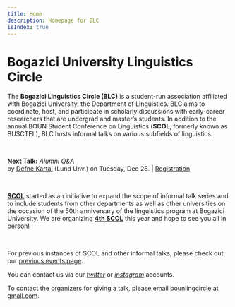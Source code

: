 ```yaml
---
title: Home
description: Homepage for BLC
isIndex: true
---
```


# Bogazici University Linguistics Circle

The **Bogazici Linguistics Circle (BLC)** is a student-run association affiliated with Bogazici University, the Department of Linguistics. BLC aims to coordinate, host, and participate in scholarly discussions with early-career researchers that are undergrad and master’s students. In addition to the annual BOUN Student Conference on Linguistics (**SCOL**, formerly known as BUSCTEL), BLC hosts informal talks on various subfields of linguistics. 

<br />

**Next Talk:** _Alumni Q&A_ <br /> by [Defne Kartal](https://lu.academia.edu/SDefneKartal) (Lund Unv.) on Tuesday, Dec 28. | [Registration](https://forms.gle/fbU7pq3pyZBdpLG9A) 

<br />

**[SCOL][scol_recent]** started as an initiative to expand the scope of informal talk series and to include students from other departments as well as other universities on the occasion of the 50th anniversary of the linguistics program at Bogazici University. We are organizing **[4th SCOL][scol_recent]** this year and hope to see you all in person!


<br />

For previous instances of SCOL and other informal talks, please check out our [previous events page][previous].

You can contact us via our _[twitter][twitter]_ or _[instagram][instagram]_ accounts. 

To contact the organizers for giving a talk, please email [bounlingcircle at gmail.com][email].

[scol_recent]: /scol21/
[twitter]: https://twitter.com/BounLingCircle
[instagram]: https://www.instagram.com/boun.ling/
[email]: mailto:bounlingcircle@gmail.com
[previous]: /events/
